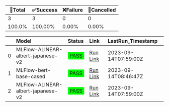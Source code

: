 🚀Total|✅Success|❌Failure|🚫Cancelled|
-----|-------|-------|-------|
3|3|0|0|
100.0%|100.00%|0.00%|0.00%|

|    | Model                             | Status                                                                                     | Link                                                                                          | LastRun_Timestamp    |
|---:|:----------------------------------|:-------------------------------------------------------------------------------------------|:----------------------------------------------------------------------------------------------|:---------------------|
|  0 | MLFlow-ALINEAR-albert-japanese-v2 | <span style='background-color: #00FF00; padding: 2px 6px; border-radius: 3px;'>PASS</span> | [Run Link](https://github.com/Konjarla-Vindya/son-azureml-oss-models/actions/runs/6182572002) | 2023-09-14T07:59:00Z |
|  1 | MLFlow-bert-base-cased            | <span style='background-color: #00FF00; padding: 2px 6px; border-radius: 3px;'>PASS</span> | [Run Link](https://github.com/Konjarla-Vindya/son-azureml-oss-models/actions/runs/6183089754) | 2023-09-14T08:46:47Z |
|  2 | MLFlow-ALINEAR-albert-japanese-v2 | <span style='background-color: #00FF00; padding: 2px 6px; border-radius: 3px;'>PASS</span> | [Run Link](https://github.com/Konjarla-Vindya/son-azureml-oss-models/actions/runs/6182572002) | 2023-09-14T07:59:00Z |